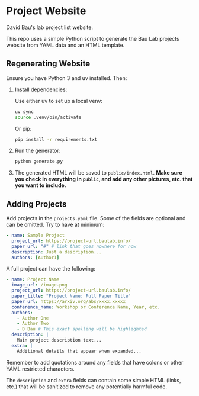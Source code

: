 # Project Website

David Bau's lab project list website.

This repo uses a simple Python script to generate the Bau Lab projects website from YAML data and an HTML template.

## Regenerating Website
Ensure you have Python 3 and uv installed. Then:

1. Install dependencies:

   Use either uv to set up a local venv:
   ```bash
   uv sync
   source .venv/bin/activate
   ```

   Or pip:
   ```bash
   pip install -r requirements.txt
   ```

2. Run the generator:
   ```bash
   python generate.py
   ```

3. The generated HTML will be saved to `public/index.html`. **Make sure you check in everything in `public`, and add any other pictures, etc. that you want to include.**

## Adding Projects
Add projects in the `projects.yaml` file. Some of the fields are optional and can be omitted. Try to have at minimum:

```yaml
- name: Sample Project
  project_url: https://project-url.baulab.info/
  paper_url: "#" # link that goes nowhere for now
  description: Just a description...
  authors: [Author1]
```

A full project can have the following:

```yaml
- name: Project Name
  image_url: /image.png
  project_url: https://project-url.baulab.info/
  paper_title: "Project Name: Full Paper Title"
  paper_url: https://arxiv.org/abs/xxxx.xxxxx
  conference_name: Workshop or Conference Name, Year, etc.
  authors:
    - Author One
    - Author Two
    - D Bau # This exact spelling will be highlighted
  description: |
    Main project description text...
  extra: |
    Additional details that appear when expanded...
```

Remember to add quotations around any fields that have colons or other YAML restricted characters.

The `description` and `extra` fields can contain some simple HTML (links, etc.) that will be sanitized to remove any potentially harmful code.
